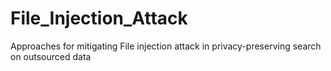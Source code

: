 # File_Injection_Attack
Approaches for mitigating File injection attack in privacy-preserving search on outsourced data
